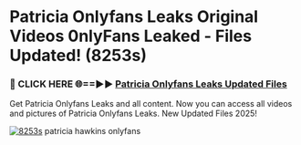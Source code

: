 # Patricia Onlyfans Leaks Original Videos 0nlyFans Leaked - Files Updated! (8253s)

<h3>🔴 CLICK HERE 🌐==►► <a href="https://tinyurl.com/ms9xzufz" rel="nofollow">Patricia Onlyfans Leaks Updated Files</a></h3>

Get Patricia Onlyfans Leaks and all content. Now you can access all videos and pictures of Patricia Onlyfans Leaks. New Updated Files 2025!

[![8253s](https://i.imgur.com/ppqm5kG.gif)](https://tinyurl.com/ms9xzufz)
patricia hawkins onlyfans
